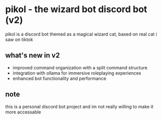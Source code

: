 # pikol - the wizard bot discord bot (v2)

pikol is a discord bot themed as a magical wizard cat, based on real cat i saw on tiktok

## what's new in v2
- improved command organization with a split command structure
- integration with ollama for immersive roleplaying experiences
- enhanced bot functionality and performance

## note
this is a personal discord bot project and im not really willing to make it more accessable 
